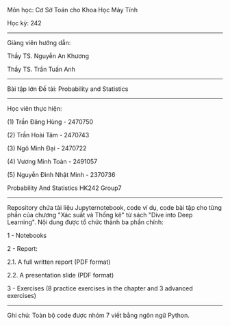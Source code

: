 Môn học: Cơ Sở Toán cho Khoa Học Máy Tính

Học kỳ: 242

---

Giảng viên hướng dẫn:

Thầy TS. Nguyễn An Khương

Thầy TS. Trần Tuấn Anh

---
Bài tập lớn
Đề tài: Probability and Statistics

---

Học viên thực hiện:

(1) Trần Đăng Hùng - 2470750

(2) Trần Hoài Tâm - 2470743

(3) Ngô Minh Đại - 2470722

(4) Vương Minh Toàn - 2491057

(5) Nguyễn Đình Nhật Minh - 2370736

Probability And Statistics HK242 Group7

---

Repository chứa tài liệu Jupyternotebook, code ví dụ, code bài tập cho từng phần của chương "Xác suất và Thống kê" từ sách "Dive into Deep Learning". Nội dung được tổ chức thành ba phần chính:

1 - Notebooks

2 - Report:

2.1. A full written report (PDF format)

2.2. A presentation slide (PDF format)

3 - Exercises (8 practice exercises in the chapter and 3 advanced exercises)

---

Ghi chú: Toàn bộ code được nhóm 7 viết bằng ngôn ngữ Python.



